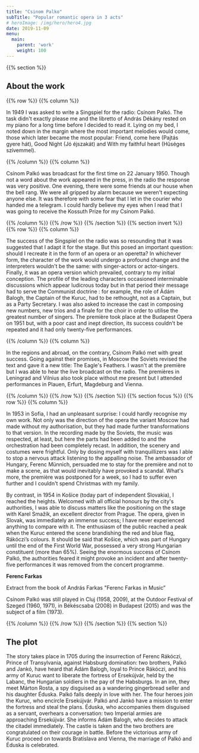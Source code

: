 ```yaml
---
title: "Csinom Palko"
subTitle: "Popular romantic opera in 3 acts"
# heroImage: /img/hero/hero4.jpg
date: 2019-11-09
menu:
  main:
    parent: 'work'
    weight: 100
---
```


{{% section %}}
## About the work

{{% row %}}
{{% column %}}

In 1949 I was asked to write a Singspiel for the radio: Csínom Palkó. The task didn't exactly please me and the libretto of András Dékány rested on my piano for a long time before I decided to read it. Lying on my bed, I noted down in the margin where the most important melodies would come, those which later became the most popular: Friend, come here (Pajtás gyere hát), Good Night (Jó éjszakát) and With my faithful heart (Hűséges szívemmel).

{{% /column %}}
{{% column %}}

Csínom Palkó was broadcast for the first time on 22 January 1950. Though not a word about the work appeared in the press, in the radio the response was very positive. One evening, there were some friends at our house when the bell rang. We were all gripped by alarm because we weren't expecting anyone else. It was therefore with some fear that I let in the courier who handed me a telegram. I could hardly believe my eyes when I read that I was going to receive the Kossuth Prize for my Csínom Palkó.

{{% /column %}}
{{% /row %}}
{{% /section %}}
{{% section invert %}}
{{% row %}}
{{% column %}}

The success of the Singspiel on the radio was so resounding that it was suggested that I adapt it for the stage. But this posed an important question: should I recreate it in the form of an opera or an operetta? In whichever form, the character of the work would undergo a profound change and the interpreters wouldn't be the same: with singer-actors or actor-singers.  Finally, it was an opera version which prevailed, contrary to my initial conception. The profile of the leading characters occasioned interminable discussions which appear ludicrous today but in that period their message had to serve the Communist doctrine : for example, the role of Ádám Balogh, the Captain of the Kuruc, had to be rethought, not as a Captain, but as a Party Secretary. I was also asked to increase the cast in composing new numbers, new trios and a finale for the choir in order to utilise the greatest number of singers. The première took place at the Budapest Opera on 1951 but, with a poor cast and inept direction, its success couldn't be repeated and it had only twenty-five performances.

{{% /column %}}
{{% column %}}

In the regions and abroad, on the contrary, Csínom Palkó met with great success. Going against their promises, in Moscow the Soviets revised the text and gave it a new title: The Eagle's Feathers. I wasn't at the première but I was able to hear the live broadcast on the radio. The premières in Leningrad and Vilnius also took place without me present but I attended performances in Plauen, Erfurt, Magdeburg and Vienna.

{{% /column %}}
{{% /row %}}
{{% /section %}}
{{% section focus %}}
{{% row %}}
{{% column %}}

In 1953 in Sofia, I had an unpleasant surprise: I could hardly recognise my own work. Not only was the direction of the opera the variant Moscow had made without my authorisation, but they had made further transformations to that version. In the recording made by the Soviets, the music was respected, at least, but here the parts had been added to and the orchestration had been completely recast. In addition, the scenery and costumes were frightful. Only by dosing myself with tranquillizers was I able to stop a nervous attack listening to the appalling noise. The ambassador of Hungary, Ferenc Münnich, persuaded me to stay for the première and not to make a scene, as that would inevitably have provoked a scandal. What's more, the première was postponed for a week, so I had to suffer even further and I couldn't spend Christmas with my family.

By contrast, in 1954 in Košice (today part of independent Slovakia), I reached the heights. Welcomed with all official honours by the city's authorities, I was able to discuss matters like the positioning on the stage with Karel Smažík, an excellent director from Prague. The opera, given in Slovak, was immediately an immense success; I have never experienced anything to compare with it. The enthusiasm of the public reached a peak when the Kuruc entered the scene brandishing the red and blue flag, Rákóczi’s colours. It should be said that Košice, which was part of Hungary until the end of the First World War, possessed a very strong Hungarian constituent (more than 65%). Seeing the enormous success of Csínom Palkó, the authorities feared it might provoke an incident and after twenty-five performances it was removed from the concert programme.

**Ferenc Farkas**

Extract from the book of András Farkas "Ferenc Farkas in Music”

Csínom Palkó was still played in Cluj (1958, 2009), at the Outdoor Festival of Szeged (1960, 1971), in Békéscsaba (2008) in Budapest (2015) and was the subject of a film (1973).

{{% /column %}}
{{% /row %}}
{{% /section %}}
{{% section %}}

## The plot

The story takes place in 1705 during the insurrection of Ferenc Rákóczi, Prince of Transylvania, against Habsburg domination: two brothers, Palkó and Jankó, have heard that Ádám Balogh, loyal to Prince Rákóczi, and his army of Kuruc want to liberate the fortress of Ersekújvár, held by the Labanc, the Hungarian soldiers in the pay of the Habsburgs. In an inn, they meet Márton Rosta, a spy disguised as a wandering gingerbread seller and his daughter Éduska. Palkó falls deeply in love with her. The four heroes join the Kuruc, who encircle Ersekújvár. Palkó and Jankó have a mission to enter the fortress and steal the plans. Éduska, who accompanies them disguised as a servant, overhears a conversation: two Imperial armies are approaching Ersekújvár. She informs Ádám Balogh, who decides to attack the citadel immediately. The castle is taken and the two brothers are congratulated on their courage in battle. Before the victorious army of Kuruc proceed on towards Bratislava and Vienna, the marriage of Palkó and Éduska is celebrated.